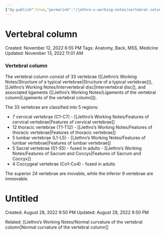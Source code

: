 ```yaml
---
{"dg-publish":true,"permalink":"/jethro-s-working-notes/vertebral-column/","dgPassFrontmatter":true}
---
```



# Vertebral column

Created: November 12, 2022 6:55 PM
Tags: Anatomy, Back, MSS, Medicine
Updated: November 13, 2022 11:01 AM

### Vertebral column

The vertebral column consist of 33 vertebrae ([[Jethro’s Working Notes/Structure of a typical vertebrae\|Structure of a typical vertebrae]]), [[Jethro’s Working Notes/Intervertebral disc\|Intervertebral disc]], and associated ligaments ([[Jethro’s Working Notes/Ligaments of the vertebral column\|Ligaments of the vertebral column]]).

The 33 vertebrae are classified into 5 regions:

- 7 cervical vertebrae (C1-C7) - [[Jethro’s Working Notes/Features of cervical vertebrae\|Features of cervical vertebrae]]
- 12 thoracic vertebrae (T1-T12) - [[Jethro’s Working Notes/Features of thoracic vertebrae\|Features of thoracic vertebrae]]
- 5 lumbar vertebrae (L1-L5) - [[Jethro’s Working Notes/Features of lumbar vertebrae\|Features of lumbar vertebrae]]
- 5 Sacral vertebrae (S1-S5) - fused in adults - [[Jethro’s Working Notes/Features of Sacrum and Coccyx\|Features of Sacrum and Coccyx]]
- 4 Coccygeal vertebrae (Co1-Co4) - fused in adults

The superior 24 vertebrae are movable, while the inferior 9 vertebrae are immovable.


<div class="transclusion internal-embed is-loaded"><div class="markdown-embed">





# Untitled

Created: August 28, 2022 9:50 PM
Updated: August 28, 2022 9:50 PM

</div></div>


Related: [[Jethro’s Working Notes/Normal curvature of the vertebral column\|Normal curvature of the vertebral column]]